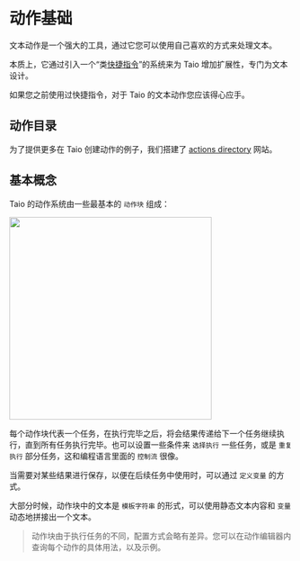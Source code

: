 # 动作基础

文本动作是一个强大的工具，通过它您可以使用自己喜欢的方式来处理文本。

本质上，它通过引入一个“类[快捷指令](https://support.apple.com/zh-cn/guide/shortcuts/welcome/ios)”的系统来为 Taio 增加扩展性，专门为文本设计。

如果您之前使用过快捷指令，对于 Taio 的文本动作您应该得心应手。

## 动作目录

为了提供更多在 Taio 创建动作的例子，我们搭建了 [actions directory](https://actions.taio.app/#/cn/) 网站。

## 基本概念

Taio 的动作系统由一些最基本的 `动作块` 组成：

<img src="../cn/quick-start/assets/IMG_14.png" width="360" />

每个动作块代表一个任务，在执行完毕之后，将会结果传递给下一个任务继续执行，直到所有任务执行完毕。也可以设置一些条件来 `选择执行` 一些任务，或是 `重复执行` 部分任务，这和编程语言里面的 `控制流` 很像。

当需要对某些结果进行保存，以便在后续任务中使用时，可以通过 `定义变量` 的方式。

大部分时候，动作块中的文本是 `模板字符串` 的形式，可以使用静态文本内容和 `变量` 动态地拼接出一个文本。

> 动作块由于执行任务的不同，配置方式会略有差异。您可以在动作编辑器内查询每个动作的具体用法，以及示例。